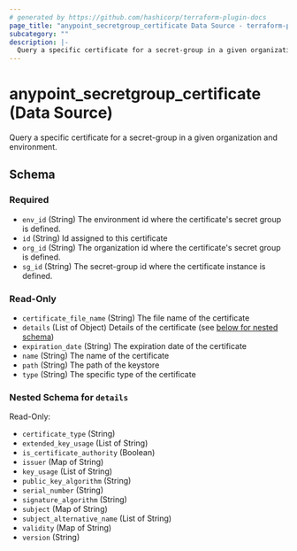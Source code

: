 ```yaml
---
# generated by https://github.com/hashicorp/terraform-plugin-docs
page_title: "anypoint_secretgroup_certificate Data Source - terraform-provider-anypoint"
subcategory: ""
description: |-
  Query a specific certificate for a secret-group in a given organization and environment.
---
```


# anypoint_secretgroup_certificate (Data Source)

Query a specific certificate for a secret-group in a given organization and environment.



<!-- schema generated by tfplugindocs -->
## Schema

### Required

- `env_id` (String) The environment id where the certificate's secret group is defined.
- `id` (String) Id assigned to this certificate
- `org_id` (String) The organization id where the certificate's secret group is defined.
- `sg_id` (String) The secret-group id where the certificate instance is defined.

### Read-Only

- `certificate_file_name` (String) The file name of the certificate
- `details` (List of Object) Details of the certificate (see [below for nested schema](#nestedatt--details))
- `expiration_date` (String) The expiration date of the certificate
- `name` (String) The name of the certificate
- `path` (String) The path of the keystore
- `type` (String) The specific type of the certificate

<a id="nestedatt--details"></a>
### Nested Schema for `details`

Read-Only:

- `certificate_type` (String)
- `extended_key_usage` (List of String)
- `is_certificate_authority` (Boolean)
- `issuer` (Map of String)
- `key_usage` (List of String)
- `public_key_algorithm` (String)
- `serial_number` (String)
- `signature_algorithm` (String)
- `subject` (Map of String)
- `subject_alternative_name` (List of String)
- `validity` (Map of String)
- `version` (String)


